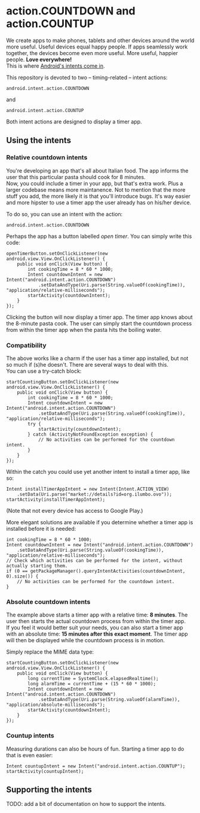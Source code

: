 action.COUNTDOWN and action.COUNTUP
=====================

We create apps to make phones, tablets and other devices around the world more useful. Useful devices equal happy people. If
apps seamlessly work together, the devices become even more useful. More useful, happier people. **Love everywhere!**  
This is where [Android's intents come in](http://android-developers.blogspot.nl/2012/02/share-with-intents.html).

This repository is devoted to two – timing-related – intent actions:

    android.intent.action.COUNTDOWN

and

    android.intent.action.COUNTUP

Both intent actions are designed to display a timer app.

Using the intents
---------------------

### Relative countdown intents

You're developing an app that's all about Italian food. The app informs the user that this particular pasta should cook for 8
minutes.  
Now, you could include a timer in your app, but that's extra work. Plus a larger codebase means more maintanence. Not to
mention that the more stuff you add, the more likely it is that you'll introduce bugs. It's way easier and more hipster to use
a timer app the user already has on his/her device.

To do so, you can use an intent with the action:

    android.intent.action.COUNTDOWN

Perhaps the app has a button labelled _open timer_. You can simply write this code:

    openTimerButton.setOnClickListener(new android.view.View.OnClickListener() {
    	public void onClick(View button) {
    		int cookingTime = 8 * 60 * 1000;
    		Intent countdownIntent = new Intent("android.intent.action.COUNTDOWN")
    			.setDataAndType(Uri.parse(String.valueOf(cookingTime)), "application/relative-milliseconds");
    		startActivity(countdownIntent);
    	}
    });

Clicking the button will now display a timer app. The timer app knows about the 8-minute pasta cook. The user can simply start
the countdown process from within the timer app when the pasta hits the boiling water.

### Compatibility

The above works like a charm if the user has a timer app installed, but not so much if (s)he doesn't. There are several ways to
deal with this.  
You can use a try-catch block:

    startCountingButton.setOnClickListener(new android.view.View.OnClickListener() {
    	public void onClick(View button) {
    		int cookingTime = 8 * 60 * 1000;
    		Intent countdownIntent = new Intent("android.intent.action.COUNTDOWN")
    			.setDataAndType(Uri.parse(String.valueOf(cookingTime)), "application/relative-milliseconds");
    		try {
    			startActivity(countdownIntent);
    		} catch (ActivityNotFoundException exception) {
    			// No activities can be performed for the countdown intent.
    		}
    	}
    });

Within the catch you could use yet another intent to install a timer app, like so:

    Intent installTimerAppIntent = new Intent(Intent.ACTION_VIEW)
    	.setData(Uri.parse("market://details?id=org.ilumbo.ovo"));
    startActivity(installTimerAppIntent);

(Note that not every device has access to Google Play.)

More elegant solutions are available if you determine whether a timer app is installed before it is needed:

    int cookingTime = 8 * 60 * 1000;
    Intent countdownIntent = new Intent("android.intent.action.COUNTDOWN")
    	.setDataAndType(Uri.parse(String.valueOf(cookingTime)), "application/relative-milliseconds");
    // Check which activities can be performed for the intent, without actually starting them.
    if (0 == getPackageManager().queryIntentActivities(countdownIntent, 0).size()) {
    	// No activities can be performed for the countdown intent.
    }

### Absolute countdown intents

The example above starts a timer app with a relative time: __8 minutes__. The user then starts the actual countdown process
from within the timer app.  
If you feel it would better suit your needs, you can also start a timer app with an absolute time: __15 minutes after this
exact moment__. The timer app will then be displayed while the countdown process is in motion.

Simply replace the MIME data type:

    startCountingButton.setOnClickListener(new android.view.View.OnClickListener() {
    	public void onClick(View button) {
    		long currentTime = SystemClock.elapsedRealtime();
    		long alarmTime = currentTime + (15 * 60 * 1000);
    		Intent countdownIntent = new Intent("android.intent.action.COUNTDOWN")
    			.setDataAndType(Uri.parse(String.valueOf(alarmTime)), "application/absolute-milliseconds");
    		startActivity(countdownIntent);
    	}
    });

### Countup intents

Measuring durations can also be hours of fun. Starting a timer app to do that is even easier:

    Intent countupIntent = new Intent("android.intent.action.COUNTUP");
    startActivity(countupIntent);

Supporting the intents
---------------------

TODO: add a bit of documentation on how to support the intents.
